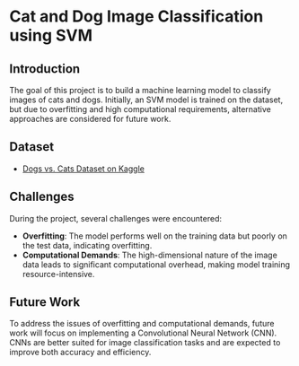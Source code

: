 # Cat and Dog Image Classification using SVM

## Introduction

The goal of this project is to build a machine learning model to classify images of cats and dogs. Initially, an SVM model is trained on the dataset, but due to overfitting and high computational requirements, alternative approaches are considered for future work.

## Dataset

- [Dogs vs. Cats Dataset on Kaggle](https://www.kaggle.com/c/dogs-vs-cats/data)

## Challenges

During the project, several challenges were encountered:

- **Overfitting**: The model performs well on the training data but poorly on the test data, indicating overfitting.
- **Computational Demands**: The high-dimensional nature of the image data leads to significant computational overhead, making model training resource-intensive.

## Future Work

To address the issues of overfitting and computational demands, future work will focus on implementing a Convolutional Neural Network (CNN). CNNs are better suited for image classification tasks and are expected to improve both accuracy and efficiency.
